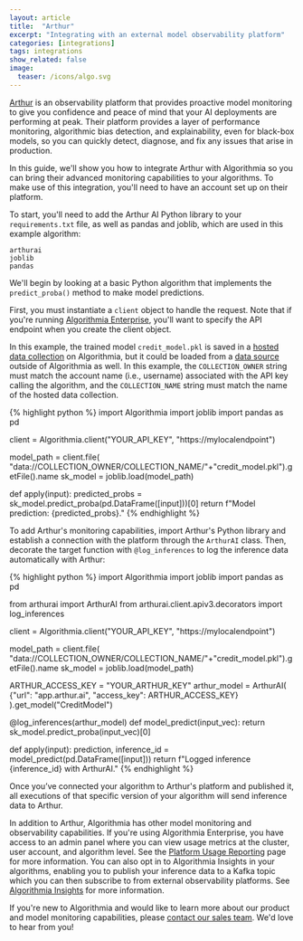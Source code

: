 ```yaml
---
layout: article
title:  "Arthur"
excerpt: "Integrating with an external model observability platform"
categories: [integrations]
tags: integrations
show_related: false
image:
  teaser: /icons/algo.svg
---
```


[Arthur](https://www.arthur.ai/) is an observability platform that provides proactive model monitoring to give you confidence and peace of mind that your AI deployments are performing at peak. Their platform provides a layer of performance monitoring, algorithmic bias detection, and explainability, even for black-box models, so you can quickly detect, diagnose, and fix any issues that arise in production.

In this guide, we'll show you how to integrate Arthur with Algorithmia so you can bring their advanced monitoring capabilities to your algorithms. To make use of this integration, you'll need to have an account set up on their platform.

To start, you'll need to add the Arthur AI Python library to your `requirements.txt` file, as well as pandas and joblib, which are used in this example algorithm:

```
arthurai
joblib
pandas
```

We'll begin by looking at a basic Python algorithm that implements the `predict_proba()` method to make model predictions.

First, you must instantiate a `client` object to handle the request. Note that if you're running [Algorithmia Enterprise](/enterprise), you'll want to specify the API endpoint when you create the client object.

In this example, the trained model `credit_model.pkl` is saved in a [hosted data collection](/developers/data/hosted) on Algorithmia, but it could be loaded from a [data source](/developers/data) outside of Algorithmia as well. In this example, the `COLLECTION_OWNER` string must match the account name (i.e., username) associated with the API key calling the algorithm, and the `COLLECTION_NAME` string must match the name of the hosted data collection.

{% highlight python %}
import Algorithmia
import joblib
import pandas as pd


client = Algorithmia.client("YOUR_API_KEY", "https://mylocalendpoint")

model_path = client.file(
    "data://COLLECTION_OWNER/COLLECTION_NAME/"+"credit_model.pkl").getFile().name
sk_model = joblib.load(model_path)

def apply(input):
    predicted_probs = sk_model.predict_proba(pd.DataFrame([input]))[0]
    return f"Model prediction: {predicted_probs}."
{% endhighlight %}

To add Arthur's monitoring capabilities, import Arthur's Python library and establish a connection with the platform through the `ArthurAI` class. Then, decorate the target function with `@log_inferences` to log the inference data automatically with Arthur:

{% highlight python %}
import Algorithmia
import joblib
import pandas as pd

from arthurai import ArthurAI
from arthurai.client.apiv3.decorators import log_inferences


client = Algorithmia.client("YOUR_API_KEY", "https://mylocalendpoint")

model_path = client.file(
    "data://COLLECTION_OWNER/COLLECTION_NAME/"+"credit_model.pkl").getFile().name
sk_model = joblib.load(model_path)

ARTHUR_ACCESS_KEY = "YOUR_ARTHUR_KEY"
arthur_model = ArthurAI(
    {"url": "app.arthur.ai",
     "access_key": ARTHUR_ACCESS_KEY}
).get_model("CreditModel")

@log_inferences(arthur_model)
def model_predict(input_vec):
    return sk_model.predict_proba(input_vec)[0]

def apply(input):
    prediction, inference_id = model_predict(pd.DataFrame([input]))
    return f"Logged inference {inference_id} with ArthurAI."
{% endhighlight %}

Once you’ve connected your algorithm to Arthur's platform and published it, all executions of that specific version of your algorithm will send inference data to Arthur.

In addition to Arthur, Algorithmia has other model monitoring and observability capabilities. If you're using Algorithmia Enterprise, you have access to an admin panel where you can view usage metrics at the cluster, user account, and algorithm level. See the [Platform Usage Reporting](/developers/algorithmia-enterprise/usage-metrics) page for more information. You can also opt in to Algorithmia Insights in your algorithms, enabling you to publish your inference data to a Kafka topic which you can then subscribe to from external observability platforms. See [Algorithmia Insights](/developers/algorithmia-enterprise/algorithmia-insights) for more information.

If you're new to Algorithmia and would like to learn more about our product and model monitoring capabilities, please [contact our sales team](https://info.algorithmia.com/contact-sales). We'd love to hear from you!
